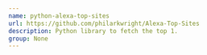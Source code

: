 ```yaml
---
name: python-alexa-top-sites
url: https://github.com/philarkwright/Alexa-Top-Sites
description: Python library to fetch the top 1.
group: None
---
```

